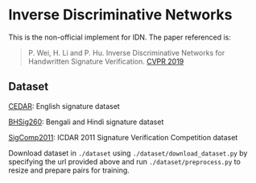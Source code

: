 # Inverse Discriminative Networks

This is the non-official implement for IDN.
The paper referenced is:

> P. Wei, H. Li and P. Hu. Inverse Discriminative Networks for Handwritten Signature Verification. [CVPR 2019](https://openaccess.thecvf.com/content_CVPR_2019/papers/Wei_Inverse_Discriminative_Networks_for_Handwritten_Signature_Verification_CVPR_2019_paper.pdf)



## Dataset

[CEDAR](http://www.cedar.buffalo.edu/NIJ/data/signatures.rar): English signature dataset

[BHSig260](https://drive.google.com/file/d/0B29vNACcjvzVc1RfVkg5dUh2b1E): Bengali and Hindi signature dataset

[SigComp2011](http://www.iapr-tc11.org/mediawiki/index.php/ICDAR_2011_Signature_Verification_Competition_(SigComp2011)): ICDAR 2011 Signature Verification Competition dataset

Download dataset in `./dataset` using `./dataset/download_dataset.py` by specifying the url provided above and run `./dataset/preprocess.py` to resize and prepare pairs for training.
